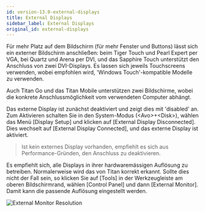 ```yaml
---
id: version-13.0-external-displays
title: External Displays
sidebar_label: External Displays
original_id: external-displays
---
```


Für mehr Platz auf dem Bildschirm (für mehr Fenster und Buttons) lässt
sich ein externer Bildschirm anschließen: beim Tiger Touch und Pearl
Expert per VGA, bei Quartz und Arena per DVI, und das Sapphire Touch
unterstützt den Anschluss von zwei DVI-Displays. Es lassen sich jeweils
Touchscreens verwenden, wobei empfohlen wird, 'Windows Touch'-kompatible
Modelle zu verwenden.

Auch Titan Go und das Titan Mobile unterstützen zwei Bildschirme, wobei
die konkrete Anschlussmöglichkeit vom verwendeten Computer abhängt.

Das externe Display ist zunächst deaktiviert und zeigt dies mit
'disabled' an. Zum Aktivieren schalten Sie in den System-Modus
(\<Avo\>+\<Disk\>), wählen das Menü \[Display Setup\] und klicken auf
\[External Display Disconnected\]. Dies wechselt auf \[External Display
Connected\], und das externe Display ist aktiviert.

>	Ist kein externes Display vorhanden, empfiehlt es sich aus
	Performance-Gründen, den Anschluss zu deaktivieren.

Es empfiehlt sich, alle Displays in ihrer hardwaremässigen Auflösung zu
betreiben. Normalerweise wird das von Titan korrekt erkannt. Sollte dies
nicht der Fall sein, so klicken Sie auf \[Tools\] in der Werkzeugleiste
am oberen Bildschirmrand, wählen \[Control Panel\] und dann \[External
Monitor\]. Damit kann die passende Auflösung eingestellt werden.

![External Monitor Resolution](/docs/images/External-Monitor-Resolution.png)


